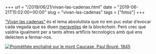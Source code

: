 +++
url = "/2019/06/21/vivan-las-cadenas.html"
date = "2019-06-21T15:02:00+00:00"
slug = "vivan-las-cadenas"
tags = ["fotos"]
+++

[“Vivan las cadenas”](https://es.wikipedia.org/wiki/¡Vivan_las_cadenas%21) és el lema absolutista que no em puc estar d’evocar cada vegada que es diuen [meravelles](/2018/05/28/things-the-blockchain.html) de la *blockchain*. Però crec que valdria igualment per a tants altres artificis tecnològics amb què ens delectem a fermar-nos.

<a class="image" title="Prométhée enchaîné sur le mont Caucase, Paul Bouré, 1845" href="https://commons.wikimedia.org/wiki/File:Prometheus_Bound_(Paul_Bour%C3%A9).jpg"><img alt="Prométhée enchaîné sur le mont Caucase, Paul Bouré, 1845" src="https://upload.wikimedia.org/wikipedia/commons/b/b3/Prometheus_Bound_%28Paul_Bour%C3%A9%29.jpg"></a>
